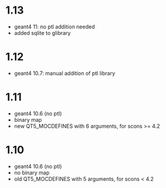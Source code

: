 # 1.13

- geant4 11: no ptl addition needed
- added sqlite to glibrary


# 1.12

- geant4 10.7: manual addition of ptl library


# 1.11

- geant4 10.6 (no ptl)
- binary map
- new QT5_MOCDEFINES with 6 arguments, for scons >= 4.2


# 1.10

- geant4 10.6 (no ptl)
- no binary map
- old QT5_MOCDEFINES with 5 arguments, for scons < 4.2
